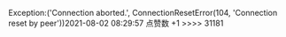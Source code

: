 Exception:('Connection aborted.', ConnectionResetError(104, 'Connection reset by peer'))2021-08-02  08:29:57   点赞数 +1 >>>> 31181
